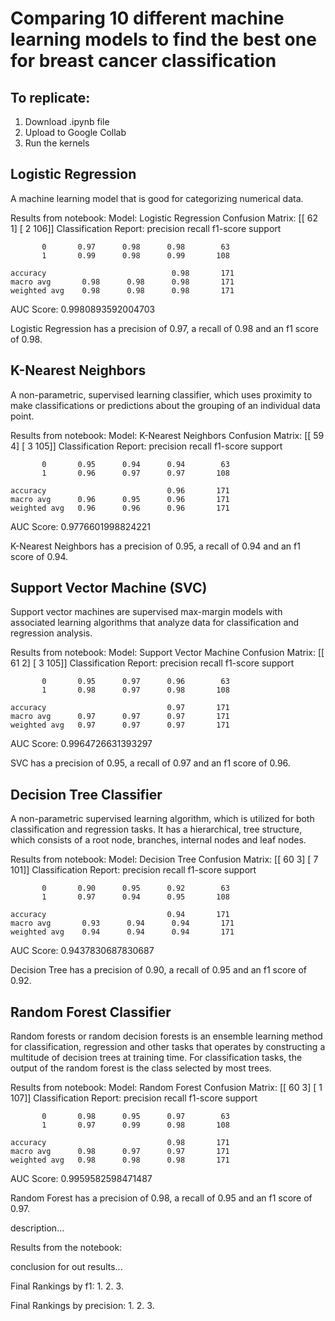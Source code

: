 # Comparing 10 different machine learning models to find the best one for breast cancer classification

## To replicate:
1. Download .ipynb file
2. Upload to Google Collab
3. Run the kernels

## Logistic Regression

A machine learning model that is good for categorizing numerical data. 

Results from notebook:
Model: Logistic Regression
Confusion Matrix:
[[ 62   1]
 [  2 106]]
Classification Report:
              precision    recall  f1-score   support

           0       0.97      0.98      0.98        63
           1       0.99      0.98      0.99       108

    accuracy                            0.98       171
    macro avg       0.98      0.98      0.98       171
    weighted avg    0.98      0.98      0.98       171

AUC Score: 0.9980893592004703

Logistic Regression has a precision of 0.97, a recall of 0.98 and an f1 score of 0.98.

## K-Nearest Neighbors

A non-parametric, supervised learning classifier, which uses proximity to make classifications or predictions about the grouping of an individual data point.

Results from notebook:
Model: K-Nearest Neighbors
Confusion Matrix:
[[ 59   4]
 [  3 105]]
Classification Report:
                precision    recall  f1-score   support

           0       0.95      0.94      0.94        63
           1       0.96      0.97      0.97       108

    accuracy                           0.96       171
    macro avg      0.96      0.95      0.96       171
    weighted avg   0.96      0.96      0.96       171

AUC Score: 0.9776601998824221

K-Nearest Neighbors has a precision of 0.95, a recall of 0.94 and an f1 score of 0.94.

## Support Vector Machine (SVC)

Support vector machines are supervised max-margin models with associated learning algorithms that analyze data for classification and regression analysis.

Results from notebook:
Model: Support Vector Machine
Confusion Matrix:
[[ 61   2]
 [  3 105]]
Classification Report:
              precision    recall  f1-score   support

           0       0.95      0.97      0.96        63
           1       0.98      0.97      0.98       108

    accuracy                           0.97       171
    macro avg      0.97      0.97      0.97       171
    weighted avg   0.97      0.97      0.97       171

AUC Score: 0.9964726631393297

SVC has a precision of 0.95, a recall of 0.97 and an f1 score of 0.96.

## Decision Tree Classifier

A non-parametric supervised learning algorithm, which is utilized for both classification and regression tasks. It has a hierarchical, tree structure, which consists of a root node, branches, internal nodes and leaf nodes.

Results from notebook:
Model: Decision Tree
Confusion Matrix:
[[ 60   3]
 [  7 101]]
Classification Report:
              precision    recall  f1-score   support

           0       0.90      0.95      0.92        63
           1       0.97      0.94      0.95       108

    accuracy                           0.94       171
    macro avg       0.93      0.94      0.94       171
    weighted avg    0.94      0.94      0.94       171

AUC Score: 0.9437830687830687

Decision Tree has a precision of 0.90, a recall of 0.95 and an f1 score of 0.92.

## Random Forest Classifier

Random forests or random decision forests is an ensemble learning method for classification, regression and other tasks that operates by constructing a multitude of decision trees at training time. For classification tasks, the output of the random forest is the class selected by most trees.

Results from notebook:
Model: Random Forest
Confusion Matrix:
[[ 60   3]
 [  1 107]]
Classification Report:
              precision    recall  f1-score   support

           0       0.98      0.95      0.97        63
           1       0.97      0.99      0.98       108

    accuracy                           0.98       171
    macro avg      0.98      0.97      0.97       171
    weighted avg   0.98      0.98      0.98       171

AUC Score: 0.9959582598471487

Random Forest has a precision of 0.98, a recall of 0.95 and an f1 score of 0.97.


description...

Results from the notebook:

conclusion for out results...


Final Rankings by f1:
1. 
2. 
3. 

Final Rankings by precision:
1. 
2.
3. 

